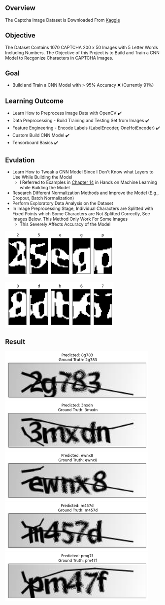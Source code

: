 ## Overview
The Captcha Image Dataset is Downloaded From [Kaggle](https://www.kaggle.com/fournierp/captcha-version-2-images)

## Objective
The Dataset Contains 1070 CAPTCHA 200 x 50 Images with 5 Letter Words Including Numbers.
The Objective of this Project is to Build and Train a CNN Model to Recgonize Characters in CAPTCHA Images.

## Goal
* Build and Train a CNN Model with > 95% Accuracy ❌ (Currently 91%)

## Learning Outcome

* Learn How to Preprocess Image Data with OpenCV ✔️
* Data Preprocessing - Build Training and Testing Set from Images ✔️
* Feature Engineering - Encode Labels (LabelEncoder, OneHotEncoder) ✔️
* Custom Build CNN Model ✔️
* Tensorboard Basics ✔️

## Evulation

* Learn How to Tweak a CNN Model Since I Don't Know what Layers to Use While Building the Model
  * I Referred to Examples in [Chapter 14](../../Hands-On%20Machine%20Learning/14_Deep_Computer_Vision_Using_Convolutional_Neural_Networks.ipynb) in Hands on Machine Learning while Building the Model
* Research Different Normalization Methods and Improve the Model (E.g., Dropout, Batch Normalization)
* Perform Exploratory Data Analysis on the Dataset
* In Image Preprocessing Stage, Individual Characters are Splitted with Fixed Points which Some Characters are Not Splitted Correctly, See Images Below. This Method Only Work For Some Images
  * This Severely Affects Accuracy of the Model

![image](Split1.png)

![image](Split2.png)
 
## Result
![Image](Result1.png)
![Image](Result2.png)
![Image](Result3.png)
![Image](Result4.png)
![Image](Result5.png)
